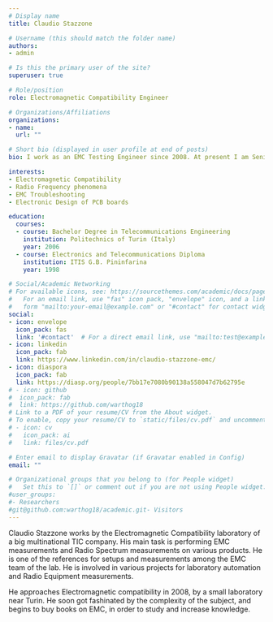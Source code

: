 ```yaml
---
# Display name
title: Claudio Stazzone

# Username (this should match the folder name)
authors:
- admin

# Is this the primary user of the site?
superuser: true

# Role/position
role: Electromagnetic Compatibility Engineer

# Organizations/Affiliations
organizations:
- name: 
  url: ""

# Short bio (displayed in user profile at end of posts)
bio: I work as an EMC Testing Engineer since 2008. At present I am Senior Project Handler by the EMC lab of an important TIC (Testing-Inspection-Certification) multinational company.

interests:
- Electromagnetic Compatibility
- Radio Frequency phenomena
- EMC Troubleshooting
- Electronic Design of PCB boards

education:
  courses:
  - course: Bachelor Degree in Telecommunications Engineering
    institution: Politechnics of Turin (Italy)
    year: 2006
  - course: Electronics and Telecommunications Diploma
    institution: ITIS G.B. Pininfarina
    year: 1998

# Social/Academic Networking
# For available icons, see: https://sourcethemes.com/academic/docs/page-builder/#icons
#   For an email link, use "fas" icon pack, "envelope" icon, and a link in the
#   form "mailto:your-email@example.com" or "#contact" for contact widget.
social:
- icon: envelope
  icon_pack: fas
  link: '#contact'  # For a direct email link, use "mailto:test@example.org".
- icon: linkedin
  icon_pack: fab
  link: https://www.linkedin.com/in/claudio-stazzone-emc/
- icon: diaspora
  icon_pack: fab
  link: https://diasp.org/people/7bb17e7080b90138a558047d7b62795e
# - icon: github
#  icon_pack: fab
#  link: https://github.com/warthog18
# Link to a PDF of your resume/CV from the About widget.
# To enable, copy your resume/CV to `static/files/cv.pdf` and uncomment the lines below.
# - icon: cv
#   icon_pack: ai
#   link: files/cv.pdf

# Enter email to display Gravatar (if Gravatar enabled in Config)
email: ""

# Organizational groups that you belong to (for People widget)
#   Set this to `[]` or comment out if you are not using People widget.
#user_groups:
#- Researchers
#git@github.com:warthog18/academic.git- Visitors
---
```


Claudio Stazzone works by the Electromagnetic Compatibility laboratory of a big multinational TIC company.
His main task is performing EMC measurements and Radio Spectrum measurements on various products. He is one of the references for setups and measurements among the EMC team of the lab. He is involved in various projects for laboratory automation and Radio Equipment measurements.

He approaches Electromagnetic compatibility in 2008, by a small laboratory near Turin. He soon got fashinated by the complexity of the subject, and begins to buy books on EMC, in order to study and increase knowledge.
